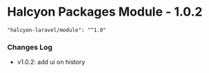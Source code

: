# Halcyon Packages Module - 1.0.2 #

```
"halcyon-laravel/module": "^1.0"
```
### Changes Log ###
- v1.0.2: add ui on history